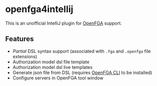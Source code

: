 # openfga4intellij


This is an unofficial IntelliJ plugin for [OpenFGA](https://openfga.dev/) support.


## Features

* _Partial_ DSL syntax support (associated with `.fga` and `.openfga` file extensions)
* Authorization model dsl file template
* Authorization model dsl live templates
* Generate json file from DSL (requires [OpenFGA CLI](https://github.com/openfga/cli) to be installed)
* Configure servers in OpenFGA tool window

